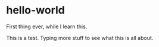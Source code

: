# hello-world

First thing ever, while I learn this.

This is a test.
Typing more stuff to see what this is all about.
